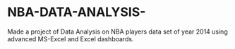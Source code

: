 # NBA-DATA-ANALYSIS-
Made a project of Data Analysis on NBA players data set of year 2014 using advanced MS-Excel and Excel dashboards.
